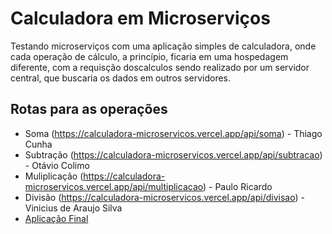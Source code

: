 # Calculadora em Microserviços
Testando microserviços com uma aplicação simples de calculadora, onde cada operação de cálculo, a princípio, ficaria em uma hospedagem diferente, com a requisção doscalculos sendo realizado por um servidor central, que buscaria os dados em outros servidores.

## Rotas para as operações
* Soma (https://calculadora-microservicos.vercel.app/api/soma) - Thiago Cunha
* Subtração (https://calculadora-microservicos.vercel.app/api/subtracao) - Otávio Colimo
* Muliplicação (https://calculadora-microservicos.vercel.app/api/multiplicacao) - Paulo Ricardo
* Divisão (https://calculadora-microservicos.vercel.app/api/divisao) - Vinicius de Araujo Silva
* [Aplicação Final](https://calculadora-microservicos.vercel.app/)
